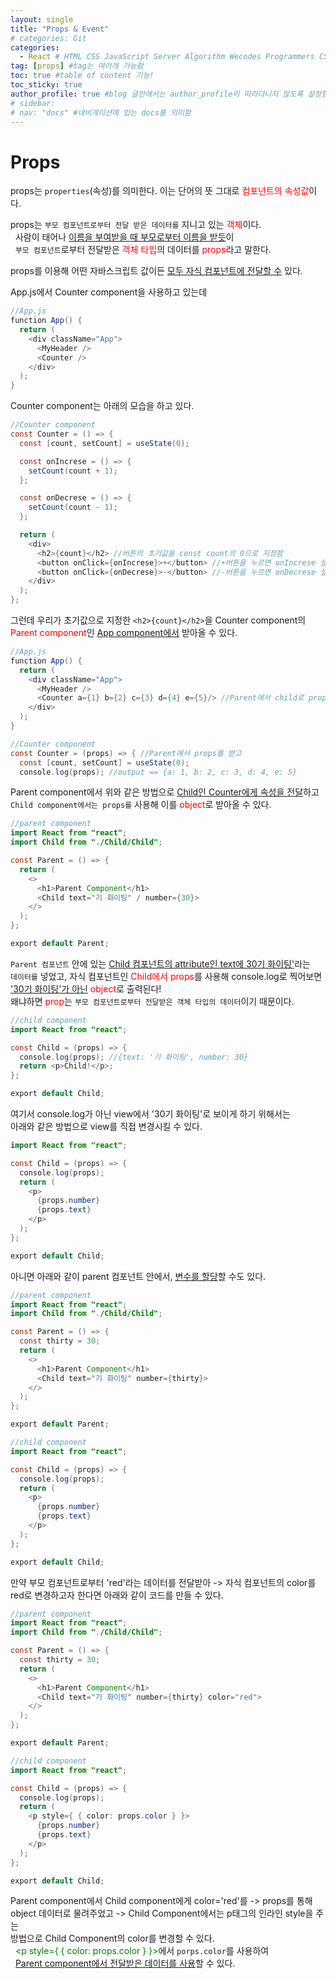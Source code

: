 ```yaml
---
layout: single
title: "Props & Event"
# categories: Git
categories:
  - React # HTML CSS JavaScript Server Algorithm Wecodes Programmers CS Github Blog
tag: [props] #tag는 여러개 가능함
toc: true #table of content 기능!
toc_sticky: true
author_profile: true #blog 글안에서는 author_profile이 따라다니지 않도록 설정함
# sidebar:
# nav: "docs" #네비게이션에 있는 docs를 의미함
---
```


# Props

props는 `properties`(속성)를 의미한다. 이는 단어의 뜻 그대로 <span style='color:red'>컴포넌트의 속성값</span>이다.

props는 `부모 컴포넌트로부터 전달 받은 데이터를` 지니고 있는 <span style="color:red">객체</span>이다.  
&nbsp; 사람이 태어나 <u>이름을 부여받을 때 부모로부터 이름을 받듯</u>이  
&nbsp; `부모 컴포넌트`로부터 전달받은 <span style="color:red">객체 타입</span>의 데이터를 <span style='color:red'>props</span>라고 말한다.

props를 이용해 어떤 자바스크립트 값이든 <u>모두 자식 컴포넌트에 전달할 수</u> 있다.

App.js에서 Counter component을 사용하고 있는데

```java
//App.js
function App() {
  return (
    <div className="App">
      <MyHeader />
      <Counter />
    </div>
  );
}
```

Counter component는 아래의 모습을 하고 있다.

```java
//Counter component
const Counter = () => {
  const [count, setCount] = useState(0);

  const onIncrese = () => {
    setCount(count + 1);
  };

  const onDecrese = () => {
    setCount(count - 1);
  };

  return (
    <div>
      <h2>{count}</h2> //버튼의 초기값을 const count의 0으로 지정함
      <button onClick={onIncrese}>+</button> //+버튼을 누르면 onIncrese 실행
      <button onClick={onDecrese}>-</button> //-버튼을 누르면 onDecrese 실행
    </div>
  );
};
```

그런데 우리가 초기값으로 지정한 `<h2>{count}</h2>`을 Counter component의  
<span style="color:red">Parent component</span>인 <u>App component에서</u> 받아올 수 있다.

```java
//App.js
function App() {
  return (
    <div className="App">
      <MyHeader />
      <Counter a={1} b={2} c={3} d={4} e={5}/> //Parent에서 child로 props 전달
    </div>
  );
}

//Counter component
const Counter = (props) => { //Parent에서 props를 받고
  const [count, setCount] = useState(0);
  console.log(props); //output == {a: 1, b: 2, c: 3, d: 4, e: 5}
```

Parent component에서 위와 같은 방법으로 <u>Child인 Counter에게 속성을 전달</u>하고  
`Child component에서는 props를` 사용해 이를 <span style="color:red">object</span>로 받아올 수 있다.

```java
//parent component
import React from "react";
import Child from "./Child/Child";

const Parent = () => {
  return (
    <>
      <h1>Parent Component</h1>
      <Child text="기 화이팅" / number={30}>
    </>
  );
};

export default Parent;

```

`Parent 컴포넌트` 안에 있는 <u>Child 컴포넌트의 attribute인 text에 30기 화이팅'</u>라는  
`데이터를` 넣었고, 자식 컴포넌트인 <span style="color:red">Child에서 props</span>를 사용해 console.log로 찍어보면  
<u>'30기 화이팅'가 아닌</u> <span style="color:red">object</span>로 출력된다!  
왜냐하면 <span style="color:red">prop</span>는 `부모 컴포넌트로부터 전달받은 객체 타입의 데이터`이기 때문이다.

```java
//child component
import React from "react";

const Child = (props) => {
  console.log(props); //{text: '기 화이팅', number: 30}
  return <p>Child!</p>;
};

export default Child;

```

여기서 console.log가 아닌 view에서 '30기 화이팅'로 보이게 하기 위해서는  
아래와 같은 방법으로 view를 직접 변경시킬 수 있다.

```java
import React from "react";

const Child = (props) => {
  console.log(props);
  return (
    <p>
      {props.number}
      {props.text}
    </p>
  );
};

export default Child;
```

아니면 아래와 같이 parent 컴포넌트 안에서, <u>변수를 할당</u>할 수도 있다.

```java
//parent component
import React from "react";
import Child from "./Child/Child";

const Parent = () => {
  const thirty = 30;
  return (
    <>
      <h1>Parent Component</h1>
      <Child text="기 화이팅" number={thirty}>
    </>
  );
};

export default Parent;

//child component
import React from "react";

const Child = (props) => {
  console.log(props);
  return (
    <p>
      {props.number}
      {props.text}
    </p>
  );
};

export default Child;
```

만약 부모 컴포넌트로부터 'red'라는 데이터를 전달받아 -> 자식 컴포넌트의 color를  
red로 변경하고자 한다면 아래와 같이 코드를 만들 수 있다.

```java
//parent component
import React from "react";
import Child from "./Child/Child";

const Parent = () => {
  const thirty = 30;
  return (
    <>
      <h1>Parent Component</h1>
      <Child text="기 화이팅" number={thirty} color="red">
    </>
  );
};

export default Parent;

//child component
import React from "react";

const Child = (props) => {
  console.log(props);
  return (
    <p style={ { color: props.color } }>
      {props.number}
      {props.text}
    </p>
  );
};

export default Child;
```

Parent component에서 Child component에게 color='red'를 -> props를 통해  
object 데이터로 물려주었고 -> Child Component에서는 p태그의 인라인 style을 주는  
방법으로 Child Component의 color를 변경할 수 있다.  
&nbsp; <span style="color:green"><p style={ { color: props.color } }></span>에서 `porps.color`를 사용하여  
&nbsp; <u>Parent component에서 전달받은 데이터를 사용</u>할 수 있다.

<!-- ### 2. Link 넣기

```

유형 1: (설명어를 입력) : [gunhee's coding blog](https://gunhee-jeong.github.io/)
유형 2: (URL 자동연결) : <https://gunhee-jeong.github.io/>
유형 3: (동일 파일 내 '문단으로 이동') : [1. Header로 이동](###-1-header)

```

유형 1: (설명어를 입력) : [gunhee's coding blog](https://gunhee-jeong.github.io/)
유형 2: (URL 자동연결) : <https://gunhee-jeong.github.io/>
유형 3: (동일 파일 내 '문단으로 이동') : [1. Header로 이동](#1-header)
유형 3의 방법

1. 특수문자를 제거
2. 스페이스는 -로 바꾸고
3. 대문자는 소문자로!
   그래서 ### 1. Header -> #1-header

## Link: [google][https://www.google.com/]

### 3. 수평선

```

---

```

---

### 4. 라인 바꾸기

```

스페이스바를 2번 눌러주면 다음칸으로
이동할 수 있어요!

```

---

스페이스바를 2번 눌러주면
다음칸으로 이동할 수 있어요!

### 5. list 만들기

```

1. 1번
2. 2번
3. 3번

- 순서없는 list
  - 순서없는 list
    - 순서없는 list

```

1. 1번
2. 2번
3. 3번

- 순서없는 list
  - 순서없는 list
    - 순서없는 list

---

### 6. font 관련

```

**진하게** -> 볼드
_기울여서_ -> 이탤릭체
~~취소선~~ -> 취소선

<ul>밑줄넣기</ul> -> 밑줄
<span style="color:red">빨간 글씨</span> -> 글자색
이것이 `인라인` 입니다 -> 인라인 코드
```

**진하게** -> 볼드
_기울여서_ -> 이탤릭체
~~취소선~~ -> 취소선
<u>밑줄넣기</u> -> 밑줄
<span style="color:red">빨간 글씨</span>
이것이 `인라인` 입니다 -> 인라인 코드

---

### 7. 인용구문

```
> coding
>
> > JavaScript
> >
> > > 내가 프짱!
```

> coding
>
> > JavaScript
> >
> > > 내가 프짱!

---

### 8. 이미지 삽입

```
유형1: ('사이즈를 조절' -> HTML 태그 사용) : <img src="https://gunhee-jeong.github.io/assets/images/blogLogo.png" width="300" height="200">
유형2: (이미지 삽입 후 -> 링크 걸기)
[![이미지](https://gunhee-jeong.github.io/assets/images/blogLogo/blogLogo.png)](https://gunhee-jeong.github.io/)
```

유형1: ('사이즈를 조절' -> HTML 태그 사용) : <img src="https://gunhee-jeong.github.io/assets/images/blogLogo.png" width="300" height="200">
유형2: (이미지 삽입 후 -> 링크 걸기)
[![이미지](https://gunhee-jeong.github.io/assets/images/blogLogo.png)](https://gunhee-jeong.github.io/)

### 9. 표 만들기

```
||국어|영어|
| :--- | ---: | :--: |
|건희 | 100점 | 100점
|철수 | 100점 | 100점
```

|      |  국어 | 영어  |
| :--- | ----: | :---: |
| 건희 | 100점 | 100점 |
| 철수 | 100점 | 100점 |

> - header를 넣고 싶은 경우 ---을 사용하고 :을 이용하여 정렬에 사용함!

### 10. 토글 만들기

```
<details>
<summary>여기를 누르세요</summary>
<div markdown="1">
숨겨진 내용
</div>
</details>
```

<details>
<summary>여기를 누르세요</summary>
<div markdown="1">
숨겨진 내용
</div>
</details> -->
